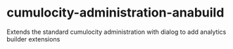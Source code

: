 # cumulocity-administration-anabuild
Extends the standard cumulocity  administration with dialog to add analytics builder extensions
